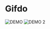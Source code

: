 # Gifdo

![DEMO](https://user-images.githubusercontent.com/11881456/30509407-0e8f0362-9a7e-11e7-9f5a-0649625b5c78.gif)
![DEMO 2](https://user-images.githubusercontent.com/11881456/30509484-c4a22610-9a7f-11e7-9817-dd2b48b2cd6e.gif)
